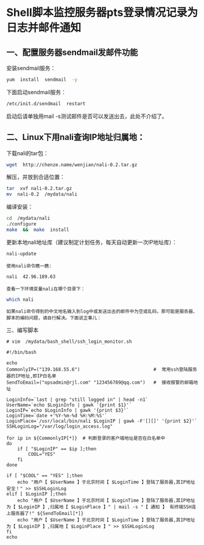  # Shell脚本监控服务器pts登录情况记录为日志并邮件通知
 
## 一、配置服务器sendmail发邮件功能
 
 安装sendmail服务：
```sh
yum  install  sendmail  -y
```

 下面启动sendmail服务：
```sh
/etc/init.d/sendmail  restart
```

启动后请单独用mail -s测试邮件是否可以发送出去，此处不介绍了。

## 二、Linux下用nali查询IP地址归属地：
  
  下载nali的tar包：
```sh
wget  http://chenze.name/wenjian/nali-0.2.tar.gz
```

  解压，并放到合适位置：
```sh
tar  xvf nali-0.2.tar.gz
mv  nali-0.2  /mydata/nali
```

  编译安装：
```sh
cd  /mydata/nali
./configure
make  &&  make  install
```

  更新本地nali地址库（建议制定计划任务，每天自动更新一次IP地址库）：
```sh
nali-update
```
    使用nali命令瞧一瞧:
```sh
nali  42.96.189.63
```
    查看一下环境变量nali在哪个目录下：
```sh
which nali
```
    如果nali命令得到的中文地名输入到log中或发送出去的邮件中为空或乱码，那可能是服务器、脚本的编码问题，请自行解决。下面说正事儿：

三、编写脚本

```
# vim  /mydata/bash_shell/ssh_login_monitor.sh

#!/bin/bash

echo
CommonlyIP=("139.168.55.6")                           #  常用ssh登陆服务器的IP地址,即IP白名单
SendToEmail=("opsadmin@rjl.com" "123456789@qq.com")   #  接收报警的邮箱地址

LoginInfo=`last | grep "still logged in" | head -n1`
UserName=`echo $LoginInfo | gawk '{print $1}'`
LoginIP=`echo $LoginInfo | gawk '{print $3}'`
LoginTime=`date +'%Y-%m-%d %H:%M:%S'`
LoginPlace=`/usr/local/bin/nali $LoginIP | gawk -F'[][]' '{print $2}'`
SSHLoginLog="/var/log/login_access.log"

for ip in ${CommonlyIP[*]}  # 判断登录的客户端地址是否在白名单中
do
    if [ "$LoginIP" == $ip ];then
        COOL="YES"
    fi
done

if [ "$COOL" == "YES" ];then
    echo "用户【 $UserName 】于北京时间【 $LoginTime 】登陆了服务器,其IP地址安全！" >> $SSHLoginLog
elif [ $LoginIP ];then
    echo "用户【 $UserName 】于北京时间【 $LoginTime 】登陆了服务器,其IP地址为【 $LoginIP 】,归属地【 $LoginPlace 】" | mail -s "【 通知 】 有终端SSH连上服务器了!" ${SendToEmail[*]}
    echo "用户【 $UserName 】于北京时间【 $LoginTime 】登陆了服务器,其IP地址为【 $LoginIP 】,归属地【 $LoginPlace 】" >> $SSHLoginLog
fi
echo
```
  
